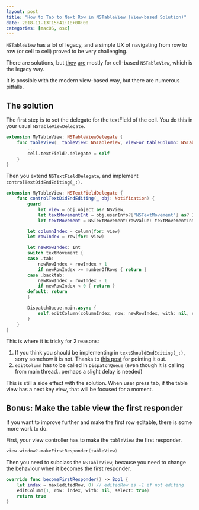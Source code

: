 ```yaml
---
layout: post
title: "How to Tab to Next Row in NSTableView (View-based Solution)"
date: 2018-11-13T15:41:18+08:00
categories: [macOS, osx]
---
```


`NSTableView` has a lot of legacy, and a simple UX of navigating from row to row (or cell to cell) proved to be very challenging.

There are solutions, but [they](http://www.knowstack.com/nstableview-tab-return/) [are](https://stackoverflow.com/a/5601129/242682) mostly for cell-based `NSTableView`, which is the legacy way.

It is possible with the modern view-based way, but there are numerous pitfalls.

## The solution

The first step is to set the delegate for the textField of the cell. You do this in your usual `NSTableViewDelegate`.

```swift
extension MyTableView: NSTableViewDelegate {
    func tableView(_ tableView: NSTableView, viewFor tableColumn: NSTableColumn?, row: Int) -> NSView? {
        ...
        cell.textField?.delegate = self
    }
}
```

Then you extend `NSTextFieldDelegate`, and implement `controlTextDidEndEditing(_:)`.

```swift
extension MyTableView: NSTextFieldDelegate {
    func controlTextDidEndEditing(_ obj: Notification) {
        guard
            let view = obj.object as? NSView,
            let textMovementInt = obj.userInfo?["NSTextMovement"] as? Int,
            let textMovement = NSTextMovement(rawValue: textMovementInt) else { return }

        let columnIndex = column(for: view)
        let rowIndex = row(for: view)

        let newRowIndex: Int
        switch textMovement {
        case .tab:
            newRowIndex = rowIndex + 1
            if newRowIndex >= numberOfRows { return }
        case .backtab:
            newRowIndex = rowIndex - 1
            if newRowIndex < 0 { return }
        default: return
        }

        DispatchQueue.main.async {
            self.editColumn(columnIndex, row: newRowIndex, with: nil, select: true)
        }
    }
}
```

This is where it is tricky for 2 reasons:

1. If you think you should be implementing in `textShouldEndEditing(_:)`, sorry somehow it is not. Thanks to [this post](http://www.taffysoft.com/pages/20171226-01.html) for pointing it out.
2. `editColumn` has to be called in `DispatchQueue` (even though it is calling from main thread.. perhaps a slight delay is needed)

This is still a side effect with the solution. When user press tab, if the table view has a next key view, that will be focused for a moment.

## Bonus: Make the table view the first responder

If you want to improve further and make the first row editable, there is some more work to do.

First, your view controller has to make the `tableView` the first responder.

```swift
view.window?.makeFirstResponder(tableView)
```

Then you need to subclass the `NSTableView`, because you need to change the behaviour when it becomes the first responder.

```swift
override func becomeFirstResponder() -> Bool {
    let index = max(editedRow, 0) // editedRow is -1 if not editing
    editColumn(1, row: index, with: nil, select: true)
    return true
}
```
